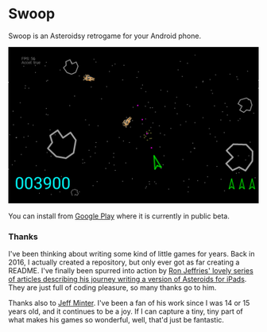 # Swoop

Swoop is an Asteroidsy retrogame for your Android phone.

![Swoop screenshot](https://github.com/jezhiggins/swoop/blob/main/images/swoop.png)

You can install from [Google Play](https://play.google.com/store/apps/details?id=uk.co.jezuk.swoop) 
where it is currently in public beta. 

### Thanks

I've been thinking about writing some kind of little games for years. Back in 2016, I actually 
created a repository, but only ever got as far creating a README. I've finally been spurred into 
action by [Ron Jeffries' lovely series of 
articles describing his journey writing a version of Asteroids for iPads](https://ronjeffries.com/categories/asteroids/). 
They are just full of coding pleasure, so many thanks go to him.

Thanks also to [Jeff Minter](http://www.minotaurproject.co.uk/). I've been a fan of his work since 
I was 14 or 15 years old, and it continues to be a joy. If I can capture a tiny, tiny part 
of what makes his games so wonderful, well, that'd just be fantastic.


